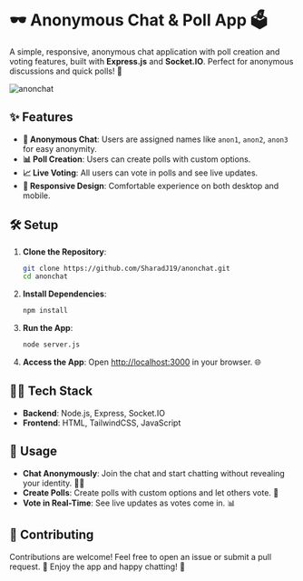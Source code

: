 # 🕶️ Anonymous Chat & Poll App 🗳️

A simple, responsive, anonymous chat application with poll creation and voting features, built with **Express.js** and **Socket.IO**. Perfect for anonymous discussions and quick polls! 🚀

![anonchat](https://github.com/user-attachments/assets/cd164669-bdb3-4bd6-b4e2-b0846e719ab4)

## ✨ Features

- **👤 Anonymous Chat**: Users are assigned names like `anon1`, `anon2`, `anon3` for easy anonymity.
- **📊 Poll Creation**: Users can create polls with custom options.
- **📈 Live Voting**: All users can vote in polls and see live updates.
- **📱 Responsive Design**: Comfortable experience on both desktop and mobile.

## 🛠️ Setup

1. **Clone the Repository**:
    ```bash
    git clone https://github.com/SharadJ19/anonchat.git
    cd anonchat
    ```

2. **Install Dependencies**:
    ```bash
    npm install
    ```

3. **Run the App**:
    ```bash
    node server.js
    ```

4. **Access the App**: Open [http://localhost:3000](http://localhost:3000) in your browser. 🌐

## 🧑‍💻 Tech Stack

- **Backend**: Node.js, Express, Socket.IO
- **Frontend**: HTML,  TailwindCSS, JavaScript

## 🎉 Usage

- **Chat Anonymously**: Join the chat and start chatting without revealing your identity. 🕵️‍♂️
- **Create Polls**: Create polls with custom options and let others vote. 📝
- **Vote in Real-Time**: See live updates as votes come in. 📊

## 🙌 Contributing

Contributions are welcome! Feel free to open an issue or submit a pull request. 🤝
Enjoy the app and happy chatting! 🎉